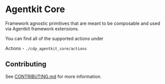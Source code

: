 # Agentkit Core

Framework agnostic primitives that are meant to be composable and used via Agentkit framework extensions.

You can find all of the supported actions under

Actions - `./cdp_agentkit_core/actions`

## Contributing
See [CONTRIBUTING.md](../../CONTRIBUTING.md) for more information.
